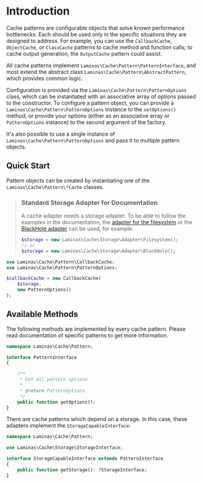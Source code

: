 # Introduction

Cache patterns are configurable objects that solve known performance
bottlenecks. Each should be used only in the specific situations they are
designed to address. For example, you can use the `CallbackCache`,
`ObjectCache`, or `ClassCache` patterns to cache method and function calls; to
cache output generation, the `OutputCache` pattern could assist.

All cache patterns implement `Laminas\Cache\Pattern\PatternInterface`, and most
extend the abstract class `Laminas\Cache\Pattern\AbstractPattern`, which provides
common logic.

Configuration is provided via the `Laminas\Cache\Pattern\PatternOptions` class,
which can be instantiated with an associative array of options passed to the
constructor. To configure a pattern object, you can provide a
`Laminas\Cache\Pattern\PatternOptions` instance to the `setOptions()` method, or
provide your options (either as an associative array or `PatternOptions`
instance) to the second argument of the factory.

It's also possible to use a single instance of
`Laminas\Cache\Pattern\PatternOptions` and pass it to multiple pattern objects.

## Quick Start

Pattern objects can be created
by instantiating one of the `Laminas\Cache\Pattern\*Cache` classes.

> ### Standard Storage Adapter for Documentation
>
> A cache adapter needs a storage adapter. To be able to follow the examples in the documentation, the [adapter for the filesystem](https://docs.laminas.dev/laminas-cache/storage/adapter/#filesystem-adapter) or the [BlackHole adapter](https://docs.laminas.dev/laminas-cache/storage/adapter/#blackhole-adapter) can be used, for example.
>
> ```php
> $storage = new Laminas\Cache\Storage\Adapter\Filesystem();
> // or
> $storage = new Laminas\Cache\Storage\Adapter\BlackHole();
> ```

```php
use Laminas\Cache\Pattern\CallbackCache;
use Laminas\Cache\Pattern\PatternOptions;

$callbackCache = new CallbackCache(
    $storage,
    new PatternOptions()
);
```

## Available Methods

The following methods are implemented by every cache pattern.
Please read documentation of specific patterns to get more information.

```php
namespace Laminas\Cache\Pattern;

interface PatternInterface
{

    /**
     * Get all pattern options
     *
     * @return PatternOptions
     */
    public function getOptions();
}
```

There are cache patterns which depend on a storage. In this case, these adapters implement the `StorageCapableInterface`:

```php
namespace Laminas\Cache\Pattern;

use Laminas\Cache\Storage\StorageInterface;

interface StorageCapableInterface extends PatternInterface
{
    public function getStorage(): ?StorageInterface;
}
```
